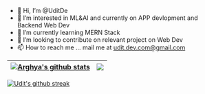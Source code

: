 - 👋 Hi, I’m @UditDe
- 👀 I’m interested in ML&AI and currently on APP devlopment and Backend Web Dev
- 🌱 I’m currently learning MERN Stack 
- 💞️ I’m looking to contribute on relevant project on Web Dev
- 📫 How to reach me ... mail me at udit.dev.com@gmail.com

<!---
UditDe/UditDe is a ✨ special ✨ repository because its `README.md` (this file) appears on your GitHub profile.
You can click the Preview link to take a look at your changes.
--->


| <a href="https://github.com/nemesisLW/github-readme-stats"><img align="center" src="https://github-readme-stats-nemesislw.vercel.app//api?username=UditDe&count_private=true&show_icons=true&theme=dracula&include_all_commits=true&hide_border=true" alt="Arghya's github stats" /></a> | <a href="https://github.com/UditDe/github-readme-stats"><img align="center" src="https://github-readme-stats-nemesislw.vercel.app//api/top-langs/?username=UditDe&layout=compact&hide=css,scss,jupyter%20notebook&theme=dracula&hide_border=true" /></a> |
| ------------- | ------------- |


[<img align="center" src="https://streak-stats.demolab.com/?user=UditDe&theme=gotham" alt="Udit's github streak" />](https://git.io/streak-stats)
